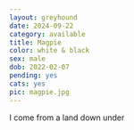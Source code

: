 ```yaml
---
layout: greyhound
date: 2024-09-22
category: available
title: Magpie
color: white & black
sex: male
dob: 2022-02-07
pending: yes
cats: yes
pic: magpie.jpg
---
```

I come from a land down under
